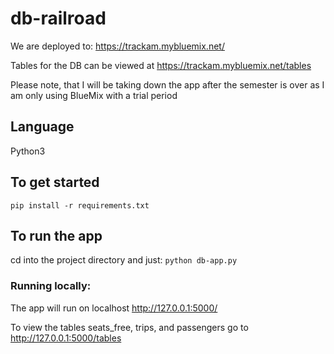 # db-railroad

We are deployed to:  https://trackam.mybluemix.net/ 

Tables for the DB can be viewed at https://trackam.mybluemix.net/tables 

Please note, that I will be taking down the app after the semester is over as I am only using BlueMix with a trial period

## Language 
Python3

## To get started 
`pip install -r requirements.txt`

## To run the app
cd into the project directory and just:  `python db-app.py`


### Running locally:

The app will run on localhost http://127.0.0.1:5000/

To view the tables seats_free, trips, and passengers go to http://127.0.0.1:5000/tables
